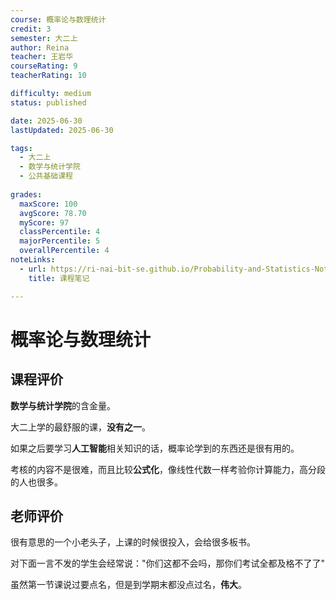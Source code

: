 ```yaml
---
course: 概率论与数理统计
credit: 3
semester: 大二上
author: Reina
teacher: 王岩华
courseRating: 9
teacherRating: 10

difficulty: medium
status: published

date: 2025-06-30
lastUpdated: 2025-06-30

tags: 
  - 大二上
  - 数学与统计学院
  - 公共基础课程
  
grades:
  maxScore: 100
  avgScore: 78.70
  myScore: 97
  classPercentile: 4
  majorPercentile: 5
  overallPercentile: 4
noteLinks:
  - url: https://ri-nai-bit-se.github.io/Probability-and-Statistics-Notes/
    title: 课程笔记

---
```


# 概率论与数理统计

## 课程评价

**数学与统计学院**的含金量。

大二上学的最舒服的课，**没有之一**。

如果之后要学习**人工智能**相关知识的话，概率论学到的东西还是很有用的。

考核的内容不是很难，而且比较**公式化**，像线性代数一样考验你计算能力，高分段的人也很多。

## 老师评价

很有意思的一个小老头子，上课的时候很投入，会给很多板书。

对下面一言不发的学生会经常说："你们这都不会吗，那你们考试全都及格不了了"

虽然第一节课说过要点名，但是到学期末都没点过名，**伟大**。


